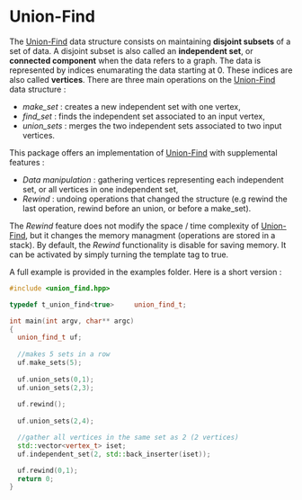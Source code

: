 # Union-Find

The [Union-Find](https://fr.wikipedia.org/wiki/Union-find) data structure consists on maintaining **disjoint subsets** of a
set of data. A disjoint subset is also called an **independent set**, or **connected component** when the data refers to a graph. The data is represented by indices enumarating the data starting at 0. These indices are also called **vertices**. There are three main operations on the [Union-Find](https://fr.wikipedia.org/wiki/Union-find) data structure :
- *make_set* : creates a new independent set with one vertex,
- *find_set* : finds the independent set associated to an input vertex,
- *union_sets* : merges the two independent sets associated to two input vertices. 

This package offers an implementation of [Union-Find](https://fr.wikipedia.org/wiki/Union-find) with supplemental features :
- *Data manipulation* : gathering vertices representing each independent set, or all vertices in one independent set,
- *Rewind* : undoing operations that changed the structure (e.g rewind the last operation, rewind before an union, or before a make_set).

The *Rewind* feature does not modify the space / time complexity of [Union-Find](https://fr.wikipedia.org/wiki/Union-find), but it changes the memory managment (operations are stored in a stack). By default, the *Rewind* functionality is disable for saving memory. It can be activated by simply turning the template tag to true.

A full example is provided in the examples folder. Here is a short version :

```c++
#include <union_find.hpp>

typedef t_union_find<true>     union_find_t;

int main(int argv, char** argc)
{
  union_find_t uf;
  
  //makes 5 sets in a row
  uf.make_sets(5);
  
  uf.union_sets(0,1);
  uf.union_sets(2,3);
  
  uf.rewind();
  
  uf.union_sets(2,4);

  //gather all vertices in the same set as 2 (2 vertices)
  std::vector<vertex_t> iset;
  uf.independent_set(2, std::back_inserter(iset));

  uf.rewind(0,1);  
  return 0;
}
```
